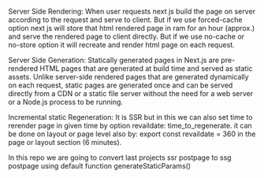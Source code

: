Server Side Rendering: When user requests next js build the page on server according to the request and serve to client. But if we use forced-cache option next js will store that html rendered page in ram for an hour (approx.) and serve the rendered page to client directly. But if we use no-cache or no-store option it will recreate and render html page on each request.

Server Side Generation: Statically generated pages in Next.js are pre-rendered HTML pages that are generated at build time and served as static assets. Unlike server-side rendered pages that are generated dynamically on each request, static pages are generated once and can be served directly from a CDN or a static file server without the need for a web server or a Node.js process to be running.

Incremental static Regeneration: It is SSR but in this  we can also set time to rerender page in given time by option revaildate: time_to_regenerate.
it can be done on layout or page level also by: export const revaildate = 360 in the page or layout section  (6 minutes).


In this repo we are going to convert last projects ssr postpage to ssg postpage using default function generateStaticParams()

